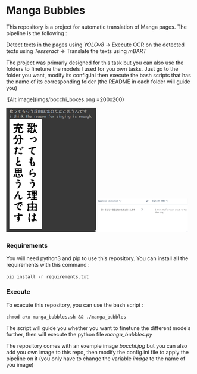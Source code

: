 # Manga Bubbles

This repository is a project for automatic translation of Manga pages. The pipeline is the following :

Detect texts in the pages using _YOLOv8_ -> Execute OCR on the detected texts using _Tesseract_ -> Translate the texts using _mBART_

The project was primarly designed for this task but you can also use the folders to finetune the models I used for you own tasks. Just go to the folder you want, modify its config.ini then execute the bash scripts that has the name of its corresponding folder (the README in each folder will guide you)

![Alt image](imgs/bocchi_boxes.png =200x200)

<div>
    <img src="imgs/translated_box.png" width="48%">
    <img src="imgs/deepl.png" width="48%" >
</div>

### Requirements

You will need python3 and pip to use this repository. You can install all the requirements with this command :

```pip install -r requirements.txt```

### Execute

To execute this repository, you can use the bash script :

```chmod a+x manga_bubbles.sh && ./manga_bubbles```

The script will guide you whether you want to finetune the different models further, then will execute the python file _manga_bubbles.py_

The repository comes with an exemple image _bocchi.jpg_ but you can also add you own image to this repo, then modify the config.ini file to apply the pipeline on it (you only have to change the variable _image_ to the name of you image)
